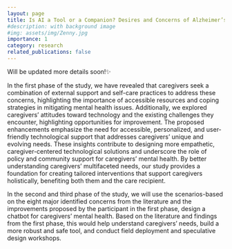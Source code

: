 ```yaml
---
layout: page
title: Is AI a Tool or a Companion? Desires and Concerns of Alzheimer’s Caregivers for a Chatbot for Wellbeing Support
#description: with background image
#img: assets/img/Zenny.jpg
importance: 1
category: research
related_publications: false
---
```


Will be updated more details soon!✨

In the first phase of the study, we have revealed that caregivers seek a combination of external support and self-care practices to address these concerns, highlighting the importance of accessible resources and coping strategies in mitigating mental health issues. Additionally, we explored caregivers’ attitudes toward technology and the existing challenges they encounter, highlighting opportunities for improvement. The proposed enhancements emphasize the need for accessible, personalized, and user-friendly technological support that addresses caregivers’ unique and evolving needs. These insights contribute to designing more empathetic, caregiver-centered technological solutions and underscore the role of policy and community support for caregivers’ mental health. By better understanding caregivers’ multifaceted needs, our study provides a foundation for creating tailored interventions that support caregivers holistically, benefiting both them and the care recipient. 


In the second and third phase of the study, we will use the scenarios-based on the eight major identified concerns from the literature and the improvements proposed by the participant in the first phase, design a chatbot for caregivers’ mental health. Based on the literature and findings from the first phase, this would help understand caregivers’ needs, build a more robust and safe tool, and conduct field deployment and speculative design workshops. 	

